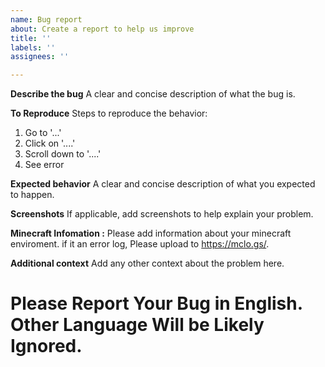 ```yaml
---
name: Bug report
about: Create a report to help us improve
title: ''
labels: ''
assignees: ''

---
```


**Describe the bug**
A clear and concise description of what the bug is.

**To Reproduce**
Steps to reproduce the behavior:
1. Go to '...'
2. Click on '....'
3. Scroll down to '....'
4. See error

**Expected behavior**
A clear and concise description of what you expected to happen.

**Screenshots**
If applicable, add screenshots to help explain your problem.

**Minecraft Infomation :**
Please add information about your minecraft enviroment. if it an error log, Please upload to https://mclo.gs/.


**Additional context**
Add any other context about the problem here.


# Please Report Your Bug in English. Other Language Will be Likely Ignored.
